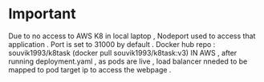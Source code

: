# Important 
Due to no access to AWS K8 in local laptop , Nodeport used to access that application .
Port is set to 31000 by default .
Docker hub repo : souvik1993/k8task  (docker pull souvik1993/k8task:v3)
IN AWS , after running deployment.yaml , as pods are live , load balancer nneded to be mapped to pod target ip to access the webpage .
